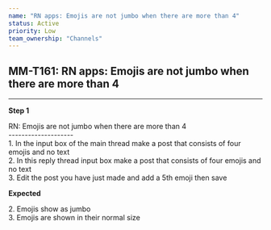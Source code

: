 ```yaml
---
name: "RN apps: Emojis are not jumbo when there are more than 4"
status: Active
priority: Low
team_ownership: "Channels"
---
```


## MM-T161: RN apps: Emojis are not jumbo when there are more than 4

---

**Step 1**

RN: Emojis are not jumbo when there are more than 4\
\--------------------\
1\. In the input box of the main thread make a post that consists of four emojis and no text\
2\. In this reply thread input box make a post that consists of four emojis and no text\
3\. Edit the post you have just made and add a 5th emoji then save

**Expected**

2\. Emojis show as jumbo\
3\. Emojis are shown in their normal size
